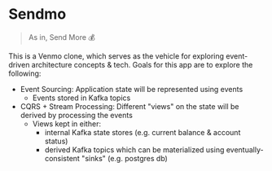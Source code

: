 # Sendmo

> As in, Send More 💰

This is a Venmo clone, which serves as the vehicle for exploring event-driven architecture concepts & tech. Goals for this app are to explore the following:

- Event Sourcing: Application state will be represented using events
    - Events stored in Kafka topics
- CQRS + Stream Processing: Different "views" on the state will be derived by processing the events
    - Views kept in either:
        - internal Kafka state stores (e.g. current balance & account status) 
        - derived Kafka topics which can be materialized using eventually-consistent "sinks" (e.g. postgres db)
